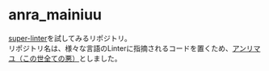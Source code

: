 # anra_mainiuu

[super-linter](https://github.com/github/super-linter)を試してみるリポジトリ。  
リポジトリ名は、様々な言語のLinterに指摘されるコードを置くため、[アンリマユ（この世全ての悪）](https://typemoon.wiki.cre.jp/wiki/%E3%82%A2%E3%83%B3%E3%83%AA%E3%83%9E%E3%83%A6)としました。
